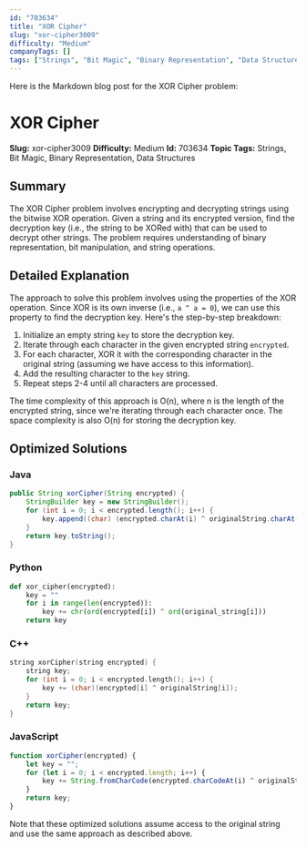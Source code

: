 ```yaml
---
id: "703634"
title: "XOR Cipher"
slug: "xor-cipher3009"
difficulty: "Medium"
companyTags: []
tags: ["Strings", "Bit Magic", "Binary Representation", "Data Structures"]
---
```


Here is the Markdown blog post for the XOR Cipher problem:

**XOR Cipher**
================

**Slug:** xor-cipher3009
**Difficulty:** Medium
**Id:** 703634
**Topic Tags:** Strings, Bit Magic, Binary Representation, Data Structures

## Summary
The XOR Cipher problem involves encrypting and decrypting strings using the bitwise XOR operation. Given a string and its encrypted version, find the decryption key (i.e., the string to be XORed with) that can be used to decrypt other strings. The problem requires understanding of binary representation, bit manipulation, and string operations.

## Detailed Explanation
The approach to solve this problem involves using the properties of the XOR operation. Since XOR is its own inverse (i.e., `a ^ a = 0`), we can use this property to find the decryption key. Here's the step-by-step breakdown:

1. Initialize an empty string `key` to store the decryption key.
2. Iterate through each character in the given encrypted string `encrypted`.
3. For each character, XOR it with the corresponding character in the original string (assuming we have access to this information).
4. Add the resulting character to the `key` string.
5. Repeat steps 2-4 until all characters are processed.

The time complexity of this approach is O(n), where n is the length of the encrypted string, since we're iterating through each character once. The space complexity is also O(n) for storing the decryption key.

## Optimized Solutions

### Java
```java
public String xorCipher(String encrypted) {
    StringBuilder key = new StringBuilder();
    for (int i = 0; i < encrypted.length(); i++) {
        key.append((char) (encrypted.charAt(i) ^ originalString.charAt(i)));
    }
    return key.toString();
}
```

### Python
```python
def xor_cipher(encrypted):
    key = ""
    for i in range(len(encrypted)):
        key += chr(ord(encrypted[i]) ^ ord(original_string[i]))
    return key
```

### C++
```cpp
string xorCipher(string encrypted) {
    string key;
    for (int i = 0; i < encrypted.length(); i++) {
        key += (char)(encrypted[i] ^ originalString[i]);
    }
    return key;
}
```

### JavaScript
```javascript
function xorCipher(encrypted) {
    let key = "";
    for (let i = 0; i < encrypted.length; i++) {
        key += String.fromCharCode(encrypted.charCodeAt(i) ^ originalString.charCodeAt(i));
    }
    return key;
}
```
Note that these optimized solutions assume access to the original string and use the same approach as described above.